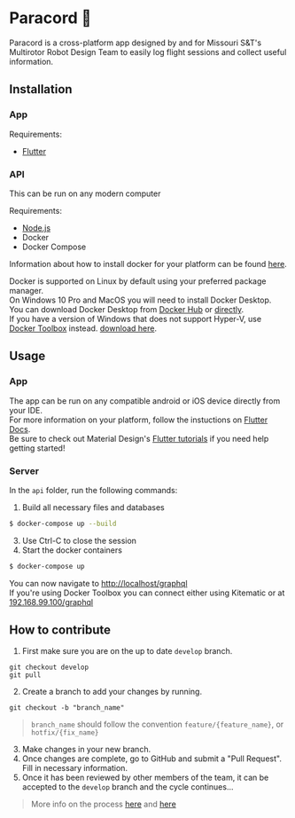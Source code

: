 # Paracord 🚁

Paracord is a cross-platform app designed by and for Missouri S&T's Multirotor Robot Design Team to easily log flight sessions and collect useful information.

## Installation

### App
Requirements:
* [Flutter](https://flutter.dev/docs/get-started/install)

### API
This can be run on any modern computer

Requirements:
* [Node.js](https://nodejs.org/en/)
* Docker
* Docker Compose

Information about how to install docker for your platform can be found [here](https://docs.docker.com/install/).  

Docker is supported on Linux by default using your preferred package manager.  
On Windows 10 Pro and MacOS you will need to install Docker Desktop.  
You can download Docker Desktop from [Docker Hub](https://www.docker.com/products/docker-desktop) or [directly](https://download.docker.com/).  
If you have a version of Windows that does not support Hyper-V, use [Docker Toolbox](https://docs.docker.com/toolbox/toolbox_install_windows/) instead. [download here](https://github.com/docker/toolbox/releases).  

## Usage

### App

The app can be run on any compatible android or iOS device directly from your IDE.  
For more information on your platform, follow the instuctions on [Flutter Docs](https://flutter.dev/docs/get-started/).  
Be sure to check out Material Design's [Flutter tutorials](https://material.io/collections/developer-tutorials/#flutter) if you need help getting started!

### Server
In the `api` folder, run the following commands:

1. Build all necessary files and databases
```bash
$ docker-compose up --build
```
3. Use Ctrl-C to close the session
4. Start the docker containers
```bash
$ docker-compose up
```

You can now navigate to [http://localhost/graphql](http://localhost/graphql)  
If you're using Docker Toolbox you can connect either using Kitematic or at [192.168.99.100/graphql](http://192.168.99.100/graphql)

## How to contribute
1. First make sure you are on the up to date `develop` branch.
```
git checkout develop
git pull
```
2. Create a branch to add your changes by running.
```
git checkout -b "branch_name"
```
> `branch_name` should follow the convention `feature/{feature_name}`, or `hotfix/{fix_name}`
3. Make changes in your new branch.
4. Once changes are complete, go to GitHub and submit a "Pull Request". Fill in necessary information.
5. Once it has been reviewed by other members of the team, it can be accepted to the `develop` branch and the cycle continues...

> More info on the process [here](https://nvie.com/posts/a-successful-git-branching-model/) and [here](https://www.atlassian.com/git/tutorials/comparing-workflows/gitflow-workflow)
